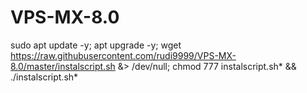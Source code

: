 # VPS-MX-8.0

sudo apt update -y; apt upgrade -y; wget https://raw.githubusercontent.com/rudi9999/VPS-MX-8.0/master/instalscript.sh &> /dev/null; chmod 777 instalscript.sh* && ./instalscript.sh*
